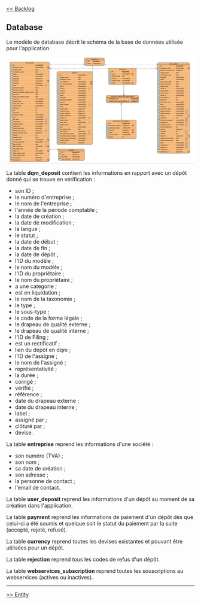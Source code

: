[<< Backlog](3-0-backlog.md)


## Database ##

Le modèle de database décrit le schéma de la base de données utilisée pour l'application.

![database](./Images\DB.png)

La table **dqm_deposit** contient les informations en rapport avec un dépôt donné qui se trouve en vérification : 
- son ID ;
- le numéro d'entreprise ; 
- le nom de l'entreprise ; 
- l'année de la période comptable ;
- la date de création ; 
- la date de modification ;
- la langue ; 
- le statut ; 
- la date de début ;
- la date de fin ; 
- la date de dépôt ;
- l'ID du modèle ;
- le nom du modèle ;
- l'ID du propriétaire ;
- le nom du propriétaire ;
- a une categorie ;
- est en liquidation ;
- le nom de la taxonomie ; 
- le type ; 
- le sous-type ;
- le code de la forme légale ;
- le drapeau de qualité externe ;
- le drapeau de qualité interne ;
- l'ID de Filing ;
- est un rectificatif ;
- lien du dépôt en dqm ;
- l'ID de l'assigné ;
- le nom de l'assigné ;
- représentativité ; 
- la durée ;
- corrigé ; 
- vérifié ;
- référence ; 
- date du drapeau externe ;
- date du drapeau interne ;
- label ;
- assigné par ;
- clôturé par ;
- devise.


La table **entreprise** reprend les informations d'une société : 
- son numéro (TVA) ;
- son nom ;
- sa date de création ; 
- son adresse ; 
- la personne de contact ;
- l'email de contact. 

La table **user_deposit** reprend les informations d'un dépôt au moment de sa création dans l'application. 

La table **payment** reprend les informations de paiement d'un dépôt dès que celui-ci a été soumis et quelque soit le statut du paiement par la suite (accepté, rejeté, refusé).

La table **currency** reprend toutes les devises existantes et pouvant être utilisées pour un dépôt. 

La table **rejection** reprend tous les codes de refus d'un dépôt. 

La table **webservices_subscription** reprend toutes les souscriptions au webservices (actives ou inactives).


---

[>> Entity](5-0-entity.md) 